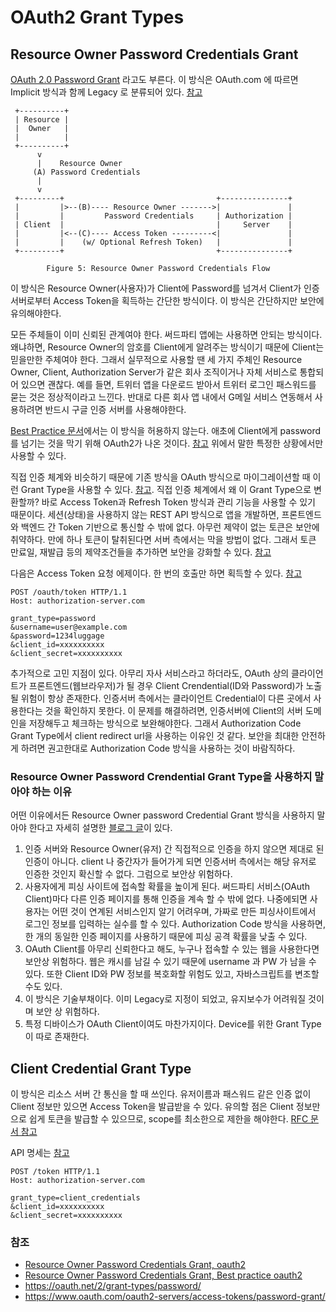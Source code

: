 # OAuth2 Grant Types

## Resource Owner Password Credentials Grant
[OAuth 2.0 Password Grant](https://oauth.net/2/grant-types/password/) 라고도 부른다. 이 방식은 OAuth.com 에 따르면 Implicit 방식과 함께 Legacy 로 분류되어 있다. [참고](https://oauth.net/2/grant-types/)

     +----------+
     | Resource |
     |  Owner   |
     |          |
     +----------+
          v
          |    Resource Owner
         (A) Password Credentials
          |
          v
     +---------+                                  +---------------+
     |         |>--(B)---- Resource Owner ------->|               |
     |         |         Password Credentials     | Authorization |
     | Client  |                                  |     Server    |
     |         |<--(C)---- Access Token ---------<|               |
     |         |    (w/ Optional Refresh Token)   |               |
     +---------+                                  +---------------+

            Figure 5: Resource Owner Password Credentials Flow

이 방식은 Resource Owner(사용자)가 Client에 Password를 넘겨서 Client가 인증서버로부터 Access Token을 획득하는 간단한 방식이다. 이 방식은 간단하지만 보안에 유의해야한다. 

모든 주체들이 이미 신뢰된 관계여야 한다. 써드파티 앱에는 사용하면 안되는 방식이다. 왜냐하면, Resource Owner의 암호를 Client에게 알려주는 방식이기 때문에 Client는 믿을만한 주체여야 한다. 그래서 실무적으로 사용할 땐 세 가지 주체인 Resource Owner, Client, Authorization Server가 같은 회사 조직이거나 자체 서비스로 통합되어 있으면 괜찮다. 예를 들면, 트위터 앱을 다운로드 받아서 트위터 로그인 패스워드를 묻는 것은 정상적이라고 느낀다. 반대로 다른 회사 앱 내에서 G메일 서비스 연동해서 사용하려면 반드시 구글 인증 서버를 사용해야한다. 

[Best Practice 문서](https://tools.ietf.org/html/draft-ietf-oauth-security-topics-16#section-2.4)에서는 이 방식을 허용하지 않는다. 애초에 Client에게 password를 넘기는 것을 막기 위해 OAuth2가 나온 것이다. [참고](https://developer.okta.com/blog/2018/06/29/what-is-the-oauth2-password-grant#when-to-use-the-password-grant-type) 위에서 말한 특정한 상황에서만 사용할 수 있다.

직접 인증 체계와 비슷하기 때문에 기존 방식을 OAuth 방식으로 마이그레이션할 때 이런 Grant Type을 사용할 수 있다. [참고](https://tools.ietf.org/html/rfc6749#section-4.3). 직접 인증 체계에서 왜 이 Grant Type으로 변환할까? 바로 Access Token과 Refresh Token 방식과 관리 기능을 사용할 수 있기 때문이다. 세션(상태)을 사용하지 않는 REST API 방식으로 앱을 개발하면, 프론트엔드와 백엔드 간 Token 기반으로 통신할 수 밖에 없다. 아무런 제약이 없는 토큰은 보안에 취약하다. 만에 하나 토큰이 탈취된다면 서버 측에서는 막을 방법이 없다. 그래서 토큰 만료일, 재발급 등의 제약조건들을 추가하면 보안을 강화할 수 있다. [참고](https://developer.okta.com/blog/2018/06/29/what-is-the-oauth2-password-grant#when-to-use-the-password-grant-type)

다음은 Access Token 요청 에제이다. 한 번의 호출만 하면 획득할 수 있다.
[참고](https://www.oauth.com/oauth2-servers/access-tokens/password-grant/)

```
POST /oauth/token HTTP/1.1
Host: authorization-server.com
 
grant_type=password
&username=user@example.com
&password=1234luggage
&client_id=xxxxxxxxxx
&client_secret=xxxxxxxxxx
```

추가적으로 고민 지점이 있다. 아무리 자사 서비스라고 하더라도, OAuth 상의 클라이언트가 프론트엔드(웹브라우저)가 될 경우 Client Crendential(ID와 Password)가 노출될 위험이 항상 존재한다. 인증서버 측에서는 클라이언트 Credential이 다른 곳에서 사용한다는 것을 확인하지 못한다. 이 문제를 해결하려면, 인증서버에 Client의 서버 도메인을 저장해두고 체크하는 방식으로 보완해야한다. 그래서 Authorization Code Grant Type에서 client redirect url을 사용하는 이유인 것 같다. 보안을 최대한 안전하게 하려면 권고한대로 Authorization Code 방식을 사용하는 것이 바람직하다.

### Resource Owner Password Crendential Grant Type을 사용하지 말아야 하는 이유
어떤 이유에서든 Resource Owner password Credential Grant 방식을 사용하지 말아야 한다고 자세히 설명한 [블로그 글](https://www.scottbrady91.com/OAuth/Why-the-Resource-Owner-Password-Credentials-Grant-Type-is-not-Authentication-nor-Suitable-for-Modern-Applications)이 있다. 

1. 인증 서버와 Resource Owner(유저) 간 직접적으로 인증을 하지 않으면 제대로 된 인증이 아니다. client 나 중간자가 들어가게 되면 인증서버 측에서는 해당 유저로 인증한 것인지 확신할 수 없다. 그럼으로 보안상 위험하다.
1. 사용자에게 피싱 사이트에 접속할 확률을 높이게 된다. 써드파티 서비스(OAuth Client)마다 다른 인증 페이지를 통해 인증을 계속 할 수 밖에 없다. 나중에되면 사용자는 어떤 것이 연계된 서비스인지 알기 어려우며, 가짜로 만든 피싱사이트에서 로그인 정보를 입력하는 실수를 할 수 있다. Authorization Code 방식을 사용하면, 한 개의 동일한 인증 페이지를 사용하기 때문에 피싱 공격 확률을 낮출 수 있다.
1. OAuth Client를 아무리 신뢰한다고 해도, 누구나 접속할 수 있는 웹을 사용한다면 보안상 위험하다. 웹은 캐시를 남길 수 있기 때문에 username 과 PW 가 남을 수 있다. 또한 Client ID와 PW 정보를 복호화할 위험도 있고, 자바스크립트를 변조할 수도 있다.
1. 이 방식은 기술부채이다. 이미 Legacy로 지정이 되었고, 유지보수가 어려워질 것이며 보안 상 위험하다.
1. 특정 디바이스가 OAuth Client이여도 마찬가지이다. Device를 위한 Grant Type이 따로 존재한다. 



## Client Credential Grant Type
이 방식은 리소스 서버 간 통신을 할 때 쓰인다. 유저이름과 패스워드 같은 인증 없이 Client 정보만 있으면 Access Token을 발급받을 수 있다. 유의할 점은 Client 정보만으로 쉽게 토큰을 발급할 수 있으므로, scope를 최소한으로 제한을 해야한다. [RFC 문서 참고](https://tools.ietf.org/html/rfc6749#section-1.3.4)

API 명세는 [참고](https://www.oauth.com/oauth2-servers/access-tokens/client-credentials/)
```
POST /token HTTP/1.1
Host: authorization-server.com
 
grant_type=client_credentials
&client_id=xxxxxxxxxx
&client_secret=xxxxxxxxxx
```



### 참조
- [Resource Owner Password Credentials Grant, oauth2](https://tools.ietf.org/html/rfc6749#section-4.3)
- [Resource Owner Password Credentials Grant, Best practice oauth2](https://tools.ietf.org/html/draft-ietf-oauth-security-topics-16#section-2.4)
- https://oauth.net/2/grant-types/password/
- https://www.oauth.com/oauth2-servers/access-tokens/password-grant/